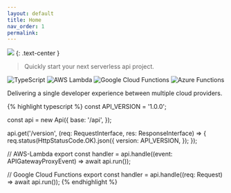 ```yaml
---
layout: default
title: Home
nav_order: 1
permalink: 
---
```


![](/serverless-framework/assets/images/logo.png)
{: .text-center }

> Quickly start your next serverless api project.  

![TypeScript](https://img.shields.io/badge/typescript-%23007ACC.svg?style=for-the-badge&logo=typescript&logoColor=white)
![AWS Lambda](https://img.shields.io/badge/AWS%20Lambda-%23FF9900?style=for-the-badge&logo=awslambda&logoColor=white)
![Google Cloud Functions](https://img.shields.io/badge/Google%20Cloud%20Functions-%234285F4?style=for-the-badge&logo=google&logoColor=white)
![Azure Functions](https://img.shields.io/badge/Azure%20Functions-%230078D7?style=for-the-badge&logo=azurefunctions&logoColor=white)

Delivering a single developer experience between multiple cloud providers.  

{% highlight typescript %}
const API_VERSION = '1.0.0';

const api = new Api({
    base: '/api',
});

api.get('/version', (req: RequestInterface, res: ResponseInterface) => {
    req.status(HttpStatusCode.OK).json({
        version: API_VERSION,
    });
});

// AWS-Lambda
export const handler = api.handle((event: APIGatewayProxyEvent) => await api.run());

// Google Cloud Functions
export const handler = api.handle((req: Request) => await api.run());
{% endhighlight %}